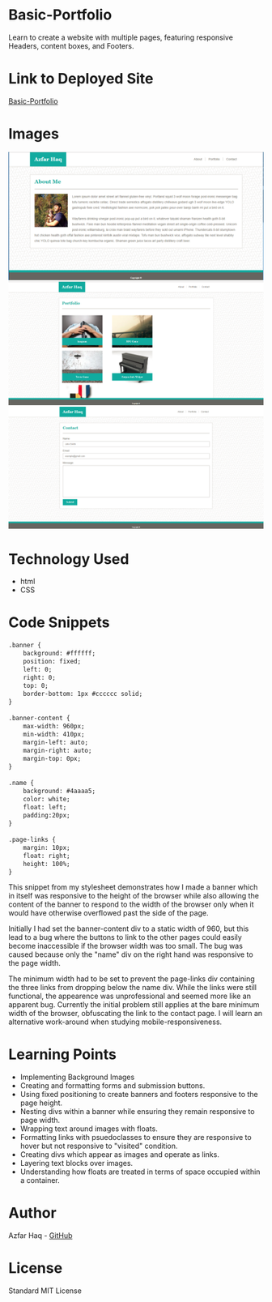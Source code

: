 # Basic-Portfolio
Learn to create a website with multiple pages, featuring responsive Headers, content boxes, and Footers.

# Link to Deployed Site
[Basic-Portfolio](https://aehaq.github.io/Basic-Portfolio)

# Images
![About](assets/images/screenshots/about-me.PNG)
![Portfolio](assets/images/screenshots/portfolio.PNG)
![Contact](assets/images/screenshots/contact.PNG)

# Technology Used
- html
- CSS

# Code Snippets
```
.banner {
    background: #ffffff;
    position: fixed;
    left: 0;
    right: 0;
    top: 0;
    border-bottom: 1px #cccccc solid; 
}

.banner-content {
    max-width: 960px;
    min-width: 410px;
    margin-left: auto;
    margin-right: auto;
    margin-top: 0px;
}

.name {
    background: #4aaaa5;
    color: white;
    float: left;
    padding:20px;
}

.page-links {
    margin: 10px;
    float: right;
    height: 100%;
}
```
This snippet from my stylesheet demonstrates how I made a banner which in itself was responsive to the height of the browser while also allowing the content of the banner to respond to the width of the browser only when it would have otherwise overflowed past the side of the page. 

Initially I had set the banner-content div to a static width of 960, but this lead to a bug where the buttons to link to the other pages could easily become inaccessible if the browser width was too small. The bug was caused because only the "name" div on the right hand was responsive to the page width.

The minimum width had to be set to prevent the page-links div containing the three links from dropping below the name div. While the links were still functional, the appearence was unprofessional and seemed more like an apparent bug. Currently the initial problem still applies at the bare minimum width of the browser, obfuscating the link to the contact page. I will learn an alternative work-around when studying mobile-responsiveness.

# Learning Points
- Implementing Background Images
- Creating and formatting forms and submission buttons.
- Using fixed positioning to create banners and footers responsive to the page height.
- Nesting divs within a banner while ensuring they remain responsive to page width. 
- Wrapping text around images with floats.
- Formatting links with psuedoclasses to ensure they are responsive to hover but not responsive to "visited" condition.
- Creating divs which appear as images and operate as links.
- Layering text blocks over images.
- Understanding how floats are treated in terms of space occupied within a container.

# Author 
Azfar Haq - [GitHub](https://github.com/aehaq)

# License
Standard MIT License